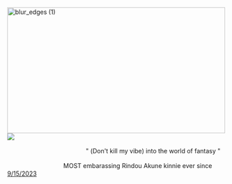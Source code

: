 ㅤㅤㅤㅤㅤㅤㅤㅤㅤㅤㅤㅤㅤ<img width="500" height="289" alt="blur_edges (1)" src="https://github.com/user-attachments/assets/b2641890-2e0c-4b59-95a2-b65fab883135" />
![](https://komarev.com/ghpvc/?hardcoreyuri=blue)

ㅤㅤㅤㅤㅤㅤㅤㅤㅤㅤㅤㅤㅤㅤ" (Don't kill my vibe) into the world of fantasy "

ㅤㅤㅤㅤㅤㅤㅤㅤㅤㅤMOST embarassing Rindou Akune kinnie ever since [9/15/2023](https://rentry.co/d4)
